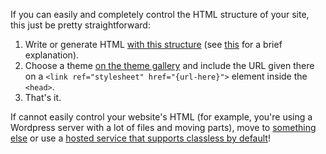 If you can easily and completely control the HTML structure of your site, this just be pretty straightforward:

1. Write or generate HTML [with this structure](https://github.com/fiatjaf/classless/blob/master/explained-structure.html) (see [this](/for-cms-makers) for a brief explanation).
2. Choose a theme [on the theme gallery](https://classless.alhur.es/themes) and include the URL given there on a `<link ref="stylesheet" href="{url-here}">` element inside the `<head>`.
3. That's it.

If cannot easily control your website's HTML (for example, you're using a Wordpress server with a lot of files and moving parts), move to [something](https://github.com/fiatjaf/sitio) [else](https://github.com/onli/ursprung) or use a [hosted service that supports classless by default](https://sitios.xyz/)!
